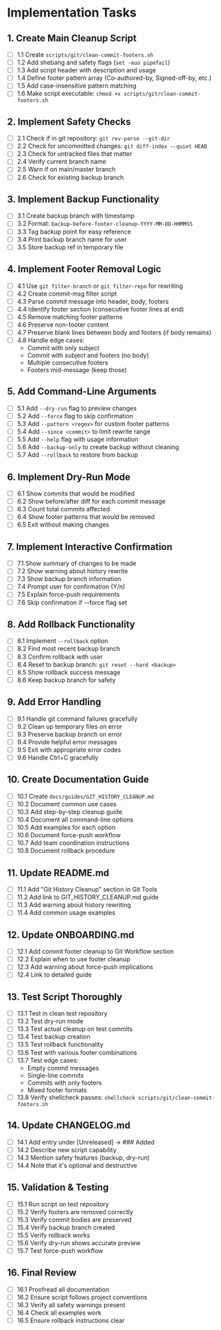 # Implementation Tasks

## 1. Create Main Cleanup Script
- [ ] 1.1 Create `scripts/git/clean-commit-footers.sh`
- [ ] 1.2 Add shebang and safety flags (`set -euo pipefail`)
- [ ] 1.3 Add script header with description and usage
- [ ] 1.4 Define footer pattern array (Co-authored-by, Signed-off-by, etc.)
- [ ] 1.5 Add case-insensitive pattern matching
- [ ] 1.6 Make script executable: `chmod +x scripts/git/clean-commit-footers.sh`

## 2. Implement Safety Checks
- [ ] 2.1 Check if in git repository: `git rev-parse --git-dir`
- [ ] 2.2 Check for uncommitted changes: `git diff-index --quiet HEAD`
- [ ] 2.3 Check for untracked files that matter
- [ ] 2.4 Verify current branch name
- [ ] 2.5 Warn if on main/master branch
- [ ] 2.6 Check for existing backup branch

## 3. Implement Backup Functionality
- [ ] 3.1 Create backup branch with timestamp
- [ ] 3.2 Format: `backup-before-footer-cleanup-YYYY-MM-DD-HHMMSS`
- [ ] 3.3 Tag backup point for easy reference
- [ ] 3.4 Print backup branch name for user
- [ ] 3.5 Store backup ref in temporary file

## 4. Implement Footer Removal Logic
- [ ] 4.1 Use `git filter-branch` or `git filter-repo` for rewriting
- [ ] 4.2 Create commit-msg filter script
- [ ] 4.3 Parse commit message into header, body, footers
- [ ] 4.4 Identify footer section (consecutive footer lines at end)
- [ ] 4.5 Remove matching footer patterns
- [ ] 4.6 Preserve non-footer content
- [ ] 4.7 Preserve blank lines between body and footers (if body remains)
- [ ] 4.8 Handle edge cases:
  - Commit with only subject
  - Commit with subject and footers (no body)
  - Multiple consecutive footers
  - Footers mid-message (keep those)

## 5. Add Command-Line Arguments
- [ ] 5.1 Add `--dry-run` flag to preview changes
- [ ] 5.2 Add `--force` flag to skip confirmation
- [ ] 5.3 Add `--pattern <regex>` for custom footer patterns
- [ ] 5.4 Add `--since <commit>` to limit rewrite range
- [ ] 5.5 Add `--help` flag with usage information
- [ ] 5.6 Add `--backup-only` to create backup without cleaning
- [ ] 5.7 Add `--rollback` to restore from backup

## 6. Implement Dry-Run Mode
- [ ] 6.1 Show commits that would be modified
- [ ] 6.2 Show before/after diff for each commit message
- [ ] 6.3 Count total commits affected
- [ ] 6.4 Show footer patterns that would be removed
- [ ] 6.5 Exit without making changes

## 7. Implement Interactive Confirmation
- [ ] 7.1 Show summary of changes to be made
- [ ] 7.2 Show warning about history rewrite
- [ ] 7.3 Show backup branch information
- [ ] 7.4 Prompt user for confirmation (Y/n)
- [ ] 7.5 Explain force-push requirements
- [ ] 7.6 Skip confirmation if --force flag set

## 8. Add Rollback Functionality
- [ ] 8.1 Implement `--rollback` option
- [ ] 8.2 Find most recent backup branch
- [ ] 8.3 Confirm rollback with user
- [ ] 8.4 Reset to backup branch: `git reset --hard <backup>`
- [ ] 8.5 Show rollback success message
- [ ] 8.6 Keep backup branch for safety

## 9. Add Error Handling
- [ ] 9.1 Handle git command failures gracefully
- [ ] 9.2 Clean up temporary files on error
- [ ] 9.3 Preserve backup branch on error
- [ ] 9.4 Provide helpful error messages
- [ ] 9.5 Exit with appropriate error codes
- [ ] 9.6 Handle Ctrl+C gracefully

## 10. Create Documentation Guide
- [ ] 10.1 Create `docs/guides/GIT_HISTORY_CLEANUP.md`
- [ ] 10.2 Document common use cases
- [ ] 10.3 Add step-by-step cleanup guide
- [ ] 10.4 Document all command-line options
- [ ] 10.5 Add examples for each option
- [ ] 10.6 Document force-push workflow
- [ ] 10.7 Add team coordination instructions
- [ ] 10.8 Document rollback procedure

## 11. Update README.md
- [ ] 11.1 Add "Git History Cleanup" section in Git Tools
- [ ] 11.2 Add link to GIT_HISTORY_CLEANUP.md guide
- [ ] 11.3 Add warning about history rewriting
- [ ] 11.4 Add common usage examples

## 12. Update ONBOARDING.md
- [ ] 12.1 Add commit footer cleanup to Git Workflow section
- [ ] 12.2 Explain when to use footer cleanup
- [ ] 12.3 Add warning about force-push implications
- [ ] 12.4 Link to detailed guide

## 13. Test Script Thoroughly
- [ ] 13.1 Test in clean test repository
- [ ] 13.2 Test dry-run mode
- [ ] 13.3 Test actual cleanup on test commits
- [ ] 13.4 Test backup creation
- [ ] 13.5 Test rollback functionality
- [ ] 13.6 Test with various footer combinations
- [ ] 13.7 Test edge cases:
  - Empty commit messages
  - Single-line commits
  - Commits with only footers
  - Mixed footer formats
- [ ] 13.8 Verify shellcheck passes: `shellcheck scripts/git/clean-commit-footers.sh`

## 14. Update CHANGELOG.md
- [ ] 14.1 Add entry under [Unreleased] → ### Added
- [ ] 14.2 Describe new script capability
- [ ] 14.3 Mention safety features (backup, dry-run)
- [ ] 14.4 Note that it's optional and destructive

## 15. Validation & Testing
- [ ] 15.1 Run script on test repository
- [ ] 15.2 Verify footers are removed correctly
- [ ] 15.3 Verify commit bodies are preserved
- [ ] 15.4 Verify backup branch created
- [ ] 15.5 Verify rollback works
- [ ] 15.6 Verify dry-run shows accurate preview
- [ ] 15.7 Test force-push workflow

## 16. Final Review
- [ ] 16.1 Proofread all documentation
- [ ] 16.2 Ensure script follows project conventions
- [ ] 16.3 Verify all safety warnings present
- [ ] 16.4 Check all examples work
- [ ] 16.5 Ensure rollback instructions clear
